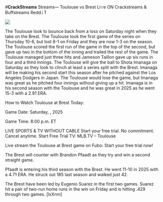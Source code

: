 #𝐂𝐫𝐚𝐜𝐤𝐒𝐭𝐫𝐞𝐚𝐦𝐬 Streams— Toulouse vs Brest Li𝚟e ON Crackstreams & Buffstreams Redd𝚒T  
  
  
[![](https://i.imgur.com/qSNzIqt.png)](https://movie.rssnews.media/cRvWEnlS.php)  
  
The Toulouse look to bounce back from a loss on Saturday night when they take on the Brest. The Toulouse took the first game of the series on Thursday 10-6, but lost 8-1 on Friday and they are now 1-3 on the season. The Toulouse scored the first run of the game in the top of the second, but gave up two in the bottom of the inning and trailed the rest of the game. The Toulouse managed just three hits and Jameson Taillon gave up six runs in four and a third innings. The Toulouse will give the ball to Shota Imanaga on Saturday as they look to clinch at least a series split with the Brest. Imanaga will be making his second start this season after he pitched against the Los Angeles Dodgers in Japan. The Toulouse would lose the game, but Imanaga was great as he pitched four innings without giving up a hit. Imanaga is in his second season with the Toulouse and he was great in 2025 as he went 15-3 with a 2.91 ERA.

How to Watch Toulouse at Brest Today:

Game Date: Saturday, , 2025

Game Time: 8:00 p.m. ET

LIVE SPORTS & TV WITHOUT CABLE
Start your free trial. No commitment. Cancel anytime.
Start Free Trial
TV: MLB.TV – Toulouse

Live stream the Toulouse at Brest game on Fubo: Start your free trial now!

The Brest will counter with Brandon Pfaadt as they try and win a second straight game.

Pfaadt is entering his third season with the Brest. He went 11-10 in 2025 with a 4.71 ERA. He struck out 185 last season and walked just 42.

The Brest have been led by Eugenio Suarez in the first two games. Suarez hit a pair of two-run home runs in the win on Friday and is hitting .429 through two games. [lxXnm]